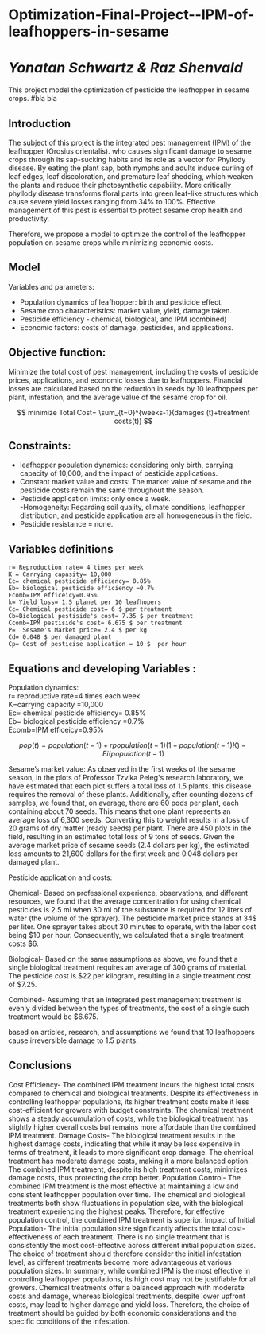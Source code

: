 # Optimization-Final-Project--IPM-of-leafhoppers-in-sesame
# _____________Yonatan Schwartz & Raz Shenvald_____________
This project model the optimization of pesticide the leafhopper in sesame crops. 
#bla bla
## Introduction
The subject of this project is the integrated pest management (IPM) of the leafhopper (Orosius orientalis). who causes significant damage to sesame crops through its sap-sucking habits and its role as a vector for Phyllody disease. By eating the plant sap, both nymphs and adults induce curling of leaf edges, leaf discoloration, and premature leaf shedding, which weaken the plants and reduce their photosynthetic capability. More critically phyllody disease transforms floral parts into green leaf-like structures which cause severe yield losses ranging from 34% to 100%. Effective management of this pest is essential to protect sesame crop health and productivity.

Therefore, we propose a model to optimize the control of the leafhopper population on sesame crops while minimizing economic costs.

## Model
Variables and parameters:<br />
- Population dynamics of leafhopper: birth and pesticide effect.<br />
- Sesame crop characteristics: market value, yield, damage taken.<br />
- Pesticide efficiency - chemical, biological, and IPM (combined) <br />
- Economic factors: costs of damage, pesticides, and applications.<br />
 
## Objective function:
Minimize the total cost of pest management, including the costs of pesticide prices, applications, and economic losses due to leafhoppers. Financial losses are calculated based on the reduction in seeds by 10 leafhoppers per plant, infestation,  and the average value of the sesame crop for oil.

$$
minimize Total Cost= \sum_{t=0}^{weeks-1}(damages (t)+treatment costs(t))
$$

## Constraints: 
- leafhopper population dynamics: considering only birth, carrying capacity of 10,000, and the impact of pesticide applications. <br />
- Constant market value and costs: The market value of sesame and the pesticide costs remain the same throughout the season.<br />
- Pesticide application limits: only once a week.<br />
-Homogeneity: Regarding soil quality, climate conditions, leafhopper distribution, and pesticide application are all homogeneous in the field.<br />
- Pesticide resistance = none. <br />

## Variables definitions
```
r= Reproduction rate= 4 times per week
K = Carrying capasity= 10,000
Ec= chemical pesticide efficiency= 0.85%
Eb= biological pesticide efficiency =0.7%  
Ecomb=IPM efficeicy=0.95% 
k= Yield loss= 1.5 planet per 10 leafhopers
Cc= Chemical pesticide cost= 6 $ per treatment
Cb=Biological pestiside's cost= 7.35 $ per treatment 
Ccomb=IPM pestiside's cost= 6.675 $ per treatment 
P=  Sesame's Market price= 2.4 $ per kg
Cd= 0.048 $ per damaged plant
Cp= Cost of pesticise application = 10 $  per hour
```
## Equations and developing Variables :

Population dynamics:<br />
r= reproductive rate=4 times each week <br />
K=carrying capacity =10,000<br />
Ec= chemical pesticide efficiency= 0.85%<br />
Eb= biological pesticide efficiency =0.7%  <br />
Ecomb=IPM efficeicy=0.95% <br />

$$
pop(t)=population(t-1)+rpopulation(t-1)(1-population(t-1)K)-Ei(population(t-1) 
$$

Sesame’s market value:
As observed in the first weeks of the sesame season, in the plots of Professor Tzvika Peleg's research laboratory, we have estimated that each plot suffers a total loss of 1.5 plants. this disease requires the removal of these plants. Additionally, after counting dozens of samples, we found that, on average, there are 60 pods per plant, each containing about 70 seeds. This means that one plant represents an average loss of 6,300 seeds. Converting this to weight results in a loss of 20 grams of dry matter (ready seeds) per plant. There are 450 plots in the field, resulting in an estimated total loss of 9 tons of seeds. Given the average market price of sesame seeds (2.4 dollars per kg), the estimated loss amounts to 21,600 dollars for the first week and 0.048 dollars per damaged plant. 


Pesticide application and costs:

Chemical- Based on professional experience, observations, and different resources, we found that the average concentration for using chemical pesticides is 2.5 ml when 30 ml of the substance is required for 12 liters of water (the volume of the sprayer). The pesticide market price stands at 34$ per liter. One sprayer takes about 30 minutes to operate, with the labor cost being $10 per hour. Consequently, we calculated that a single treatment costs $6.

Biological- Based on the same assumptions as above, we found that a single biological treatment requires an average of 300 grams of material. The pesticide cost is $22 per kilogram, resulting in a single treatment cost of $7.25.

Combined- Assuming that an integrated pest management treatment is evenly divided between the types of treatments, the cost of a single such treatment would be $6.675.

based on articles, research, and assumptions we found that 10 leafhoppers cause irreversible damage to 1.5 plants.  



## Conclusions
Cost Efficiency- The combined IPM treatment incurs the highest total costs compared to chemical and biological treatments. Despite its effectiveness in controlling leafhopper populations, its higher treatment costs make it less cost-efficient for growers with budget constraints. The chemical treatment shows a steady accumulation of costs, while the biological treatment has slightly higher overall costs but remains more affordable than the combined IPM treatment.
Damage Costs- The biological treatment results in the highest damage costs, indicating that while it may be less expensive in terms of treatment, it leads to more significant crop damage. The chemical treatment has moderate damage costs, making it a more balanced option. The combined IPM treatment, despite its high treatment costs, minimizes damage costs, thus protecting the crop better.
Population Control- The combined IPM treatment is the most effective at maintaining a low and consistent leafhopper population over time. The chemical and biological treatments both show fluctuations in population size, with the biological treatment experiencing the highest peaks. Therefore, for effective population control, the combined IPM treatment is superior.
Impact of Initial Population-  The initial population size significantly affects the total cost-effectiveness of each treatment. There is no single treatment that is consistently the most cost-effective across different initial population sizes. The choice of treatment should therefore consider the initial infestation level, as different treatments become more advantageous at various population sizes.
In summary, while combined IPM is the most effective in controlling leafhopper populations, its high cost may not be justifiable for all growers. Chemical treatments offer a balanced approach with moderate costs and damage, whereas biological treatments, despite lower upfront costs, may lead to higher damage and yield loss. Therefore, the choice of treatment should be guided by both economic considerations and the specific conditions of the infestation.

